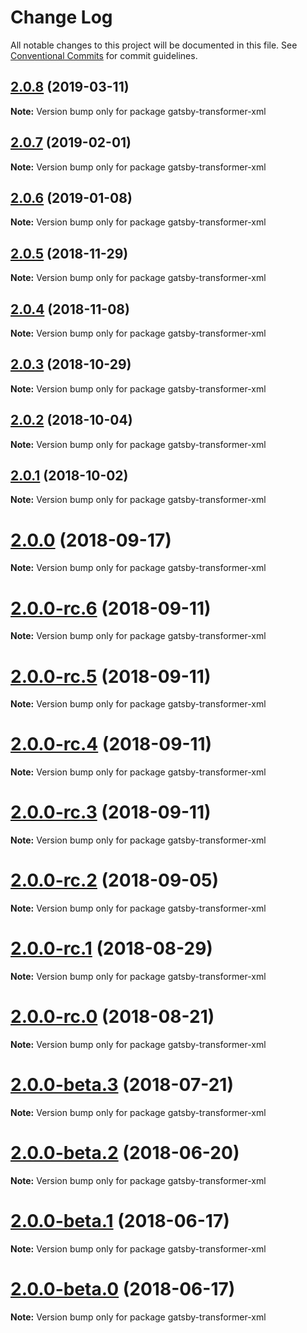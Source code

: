 # Change Log

All notable changes to this project will be documented in this file.
See [Conventional Commits](https://conventionalcommits.org) for commit guidelines.

## [2.0.8](https://github.com/gatsbyjs/gatsby/tree/master/packages/gatsby-transformer-xml/compare/gatsby-transformer-xml@2.0.7...gatsby-transformer-xml@2.0.8) (2019-03-11)

**Note:** Version bump only for package gatsby-transformer-xml

## [2.0.7](https://github.com/gatsbyjs/gatsby/tree/master/packages/gatsby-transformer-xml/compare/gatsby-transformer-xml@2.0.6...gatsby-transformer-xml@2.0.7) (2019-02-01)

**Note:** Version bump only for package gatsby-transformer-xml

<a name="2.0.6"></a>

## [2.0.6](https://github.com/gatsbyjs/gatsby/tree/master/packages/gatsby-transformer-xml/compare/gatsby-transformer-xml@2.0.5...gatsby-transformer-xml@2.0.6) (2019-01-08)

**Note:** Version bump only for package gatsby-transformer-xml

<a name="2.0.5"></a>

## [2.0.5](https://github.com/gatsbyjs/gatsby/tree/master/packages/gatsby-transformer-xml/compare/gatsby-transformer-xml@2.0.4...gatsby-transformer-xml@2.0.5) (2018-11-29)

**Note:** Version bump only for package gatsby-transformer-xml

<a name="2.0.4"></a>

## [2.0.4](https://github.com/gatsbyjs/gatsby/tree/master/packages/gatsby-transformer-xml/compare/gatsby-transformer-xml@2.0.3...gatsby-transformer-xml@2.0.4) (2018-11-08)

**Note:** Version bump only for package gatsby-transformer-xml

<a name="2.0.3"></a>

## [2.0.3](https://github.com/gatsbyjs/gatsby/tree/master/packages/gatsby-transformer-xml/compare/gatsby-transformer-xml@2.0.2...gatsby-transformer-xml@2.0.3) (2018-10-29)

**Note:** Version bump only for package gatsby-transformer-xml

<a name="2.0.2"></a>

## [2.0.2](https://github.com/gatsbyjs/gatsby/tree/master/packages/gatsby-transformer-xml/compare/gatsby-transformer-xml@2.0.1...gatsby-transformer-xml@2.0.2) (2018-10-04)

**Note:** Version bump only for package gatsby-transformer-xml

<a name="2.0.1"></a>

## [2.0.1](https://github.com/gatsbyjs/gatsby/tree/master/packages/gatsby-transformer-xml/compare/gatsby-transformer-xml@2.0.0...gatsby-transformer-xml@2.0.1) (2018-10-02)

**Note:** Version bump only for package gatsby-transformer-xml

<a name="2.0.0"></a>

# [2.0.0](https://github.com/gatsbyjs/gatsby/tree/master/packages/gatsby-transformer-xml/compare/gatsby-transformer-xml@2.0.0-rc.6...gatsby-transformer-xml@2.0.0) (2018-09-17)

**Note:** Version bump only for package gatsby-transformer-xml

<a name="2.0.0-rc.6"></a>

# [2.0.0-rc.6](https://github.com/gatsbyjs/gatsby/tree/master/packages/gatsby-transformer-xml/compare/gatsby-transformer-xml@2.0.0-rc.5...gatsby-transformer-xml@2.0.0-rc.6) (2018-09-11)

**Note:** Version bump only for package gatsby-transformer-xml

<a name="2.0.0-rc.5"></a>

# [2.0.0-rc.5](https://github.com/gatsbyjs/gatsby/tree/master/packages/gatsby-transformer-xml/compare/gatsby-transformer-xml@2.0.0-rc.4...gatsby-transformer-xml@2.0.0-rc.5) (2018-09-11)

**Note:** Version bump only for package gatsby-transformer-xml

<a name="2.0.0-rc.4"></a>

# [2.0.0-rc.4](https://github.com/gatsbyjs/gatsby/tree/master/packages/gatsby-transformer-xml/compare/gatsby-transformer-xml@2.0.0-rc.3...gatsby-transformer-xml@2.0.0-rc.4) (2018-09-11)

**Note:** Version bump only for package gatsby-transformer-xml

<a name="2.0.0-rc.3"></a>

# [2.0.0-rc.3](https://github.com/gatsbyjs/gatsby/tree/master/packages/gatsby-transformer-xml/compare/gatsby-transformer-xml@2.0.0-rc.2...gatsby-transformer-xml@2.0.0-rc.3) (2018-09-11)

**Note:** Version bump only for package gatsby-transformer-xml

<a name="2.0.0-rc.2"></a>

# [2.0.0-rc.2](https://github.com/gatsbyjs/gatsby/tree/master/packages/gatsby-transformer-xml/compare/gatsby-transformer-xml@2.0.0-rc.1...gatsby-transformer-xml@2.0.0-rc.2) (2018-09-05)

**Note:** Version bump only for package gatsby-transformer-xml

<a name="2.0.0-rc.1"></a>

# [2.0.0-rc.1](https://github.com/gatsbyjs/gatsby/tree/master/packages/gatsby-transformer-xml/compare/gatsby-transformer-xml@2.0.0-rc.0...gatsby-transformer-xml@2.0.0-rc.1) (2018-08-29)

**Note:** Version bump only for package gatsby-transformer-xml

<a name="2.0.0-rc.0"></a>

# [2.0.0-rc.0](https://github.com/gatsbyjs/gatsby/tree/master/packages/gatsby-transformer-xml/compare/gatsby-transformer-xml@2.0.0-beta.3...gatsby-transformer-xml@2.0.0-rc.0) (2018-08-21)

**Note:** Version bump only for package gatsby-transformer-xml

<a name="2.0.0-beta.3"></a>

# [2.0.0-beta.3](https://github.com/gatsbyjs/gatsby/tree/master/packages/gatsby-transformer-xml/compare/gatsby-transformer-xml@2.0.0-beta.2...gatsby-transformer-xml@2.0.0-beta.3) (2018-07-21)

**Note:** Version bump only for package gatsby-transformer-xml

<a name="2.0.0-beta.2"></a>

# [2.0.0-beta.2](https://github.com/gatsbyjs/gatsby/tree/master/packages/gatsby-transformer-xml/compare/gatsby-transformer-xml@2.0.0-beta.1...gatsby-transformer-xml@2.0.0-beta.2) (2018-06-20)

**Note:** Version bump only for package gatsby-transformer-xml

<a name="2.0.0-beta.1"></a>

# [2.0.0-beta.1](https://github.com/gatsbyjs/gatsby/tree/master/packages/gatsby-transformer-xml/compare/gatsby-transformer-xml@2.0.0-beta.0...gatsby-transformer-xml@2.0.0-beta.1) (2018-06-17)

**Note:** Version bump only for package gatsby-transformer-xml

<a name="2.0.0-beta.0"></a>

# [2.0.0-beta.0](https://github.com/gatsbyjs/gatsby/tree/master/packages/gatsby-transformer-xml/compare/gatsby-transformer-xml@1.0.15...gatsby-transformer-xml@2.0.0-beta.0) (2018-06-17)

**Note:** Version bump only for package gatsby-transformer-xml
